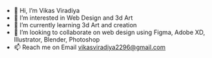 - 👋 Hi, I’m Vikas Viradiya
- 👀 I’m interested in Web Design and 3d Art
- 🌱 I’m currently learning 3d Art and creation
- 💞️ I’m looking to collaborate on web design using Figma, Adobe XD, Illustrator, Blender, Photoshop 
- 📫 Reach me on Email vikasviradiya2296@gmail.com
